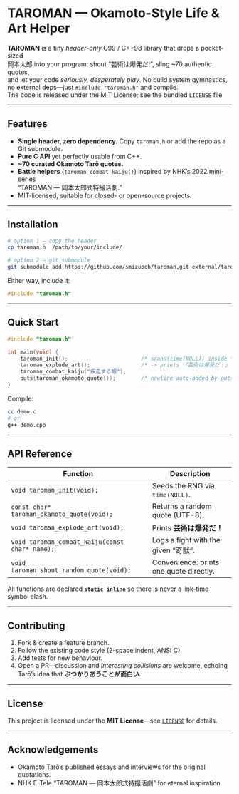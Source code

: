 # TAROMAN — Okamoto-Style Life & Art Helper

**TAROMAN** is a tiny *header-only* C99 / C++98 library that drops a pocket-sized  
岡本太郎 into your program: shout “芸術は爆発だ!”, sling ~70 authentic quotes,  
and let your code _seriously, desperately play_. No build system gymnastics,  
no external deps—just `#include "taroman.h"` and compile.  
The code is released under the MIT License; see the bundled `LICENSE` file

---

## Features
* **Single header, zero dependency.** Copy `taroman.h` or add the repo as a Git submodule.
* **Pure C API** yet perfectly usable from C++.  
* **~70 curated Okamoto Tarō quotes.**  
* **Battle helpers** (`taroman_combat_kaiju()`) inspired by NHK’s 2022 mini-series  
  “TAROMAN ― 岡本太郎式特撮活劇.”
* MIT-licensed, suitable for closed- or open-source projects.

---

## Installation
```bash
# option 1 – copy the header
cp taroman.h  /path/to/your/include/

# option 2 – git submodule
git submodule add https://github.com/smizuoch/taroman.git external/taroman
```
Either way, include it:

```c
#include "taroman.h"
```

---

## Quick Start
```c
#include "taroman.h"

int main(void) {
    taroman_init();                       /* srand(time(NULL)) inside */
    taroman_explode_art();                /* -> prints 「芸術は爆発だ！」 */
    taroman_combat_kaiju("疾走する眼");
    puts(taroman_okamoto_quote());        /* newline auto-added by puts */
}
```
Compile:

```bash
cc demo.c
# or
g++ demo.cpp
```

---

## API Reference

| Function | Description |
|----------|-------------|
| `void taroman_init(void);` | Seeds the RNG via `time(NULL)`. <!--  ([How to use function srand() with time.h? [duplicate] - Stack Overflow](https://stackoverflow.com/questions/16569239/how-to-use-function-srand-with-time-h?utm_source=chatgpt.com)) --> |
| `const char* taroman_okamoto_quote(void);` | Returns a random quote (UTF-8). |
| `void taroman_explode_art(void);` | Prints **芸術は爆発だ！** |
| `void taroman_combat_kaiju(const char* name);` | Logs a fight with the given “奇獣”. |
| `void taroman_shout_random_quote(void);` | Convenience: prints one quote directly. |

All functions are declared **`static inline`** so there is never a link-time symbol clash.

---

## Contributing

1. Fork & create a feature branch.  
2. Follow the existing code style (2-space indent, ANSI C).  
3. Add tests for new behaviour.  
4. Open a PR—discussion and _interesting collisions_ are welcome, echoing Tarō’s idea that **ぶつかりあうことが面白い**.

---

## License

This project is licensed under the **MIT License**—see [`LICENSE`](LICENSE) for details.

---

## Acknowledgements
* Okamoto Tarō’s published essays and interviews for the original quotations.
* NHK E-Tele “TAROMAN ― 岡本太郎式特撮活劇” for eternal inspiration.
